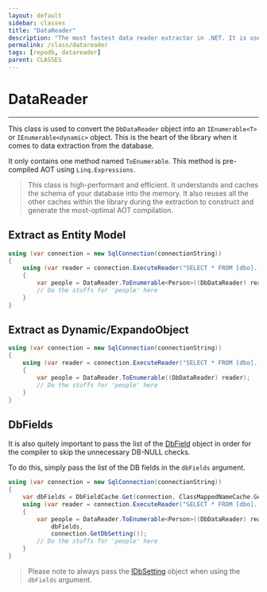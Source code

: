 ```yaml
---
layout: default
sidebar: classes
title: "DataReader"
description: "The most fastest data reader extractor in .NET. It is used to extract the content of the data reader object and map it into a class object."
permalink: /class/datareader
tags: [repodb, datareader]
parent: CLASSES
---
```


# DataReader

---

This class is used to convert the `DbDataReader` object into an `IEnumerable<T>` or `IEnumerable<dynamic>` object. This is the heart of the library when it comes to data extraction from the database.

It only contains one method named `ToEnumerable`. This method is pre-compiled AOT using `Linq.Expressions`.

> This class is high-performant and efficient. It understands and caches the schema of your database into the memory. It also reuses all the other caches within the library during the extraction to construct and generate the most-optimal AOT compilation.

## Extract as Entity Model

```csharp
using (var connection = new SqlConnection(connectionString))
{
    using (var reader = connection.ExecuteReader("SELECT * FROM [dbo].[Person];"))
    {
        var people = DataReader.ToEnumerable<Person>((DbDataReader) reader);
        // Do the stuffs for 'people' here
    }
}
```

## Extract as Dynamic/ExpandoObject

```csharp
using (var connection = new SqlConnection(connectionString))
{
    using (var reader = connection.ExecuteReader("SELECT * FROM [dbo].[Person];"))
    {
        var people = DataReader.ToEnumerable((DbDataReader) reader);
        // Do the stuffs for 'people' here
    }
}
```

## DbFields

It is also quitely important to pass the list of the [DbField](/class/dbfield) object in order for the compiler to skip the unnecessary DB-NULL checks.

To do this, simply pass the list of the DB fields in the `dbFields` argument.

```csharp
using (var connection = new SqlConnection(connectionString))
{
    var dbFields = DbFieldCache.Get(connection, ClassMappedNameCache.Get<Person>(), null);
    using (var reader = connection.ExecuteReader("SELECT * FROM [dbo].[Person];"))
    {
        var people = DataReader.ToEnumerable<Person>((DbDataReader) reader,
            dbFields,
            connection.GetDbSetting());
        // Do the stuffs for 'people' here
    }
}
```

> Please note to always pass the [IDbSetting](/interface/idbsetting) object when using the `dbFields` argument.
